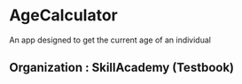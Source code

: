 # AgeCalculator
An app designed to get the current age of an individual

## Organization : SkillAcademy (Testbook)
